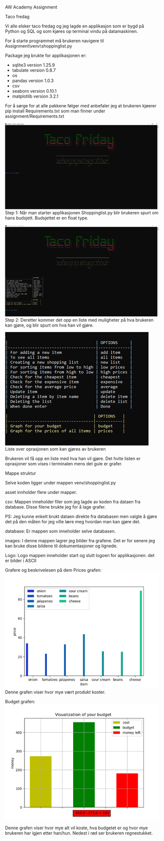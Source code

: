  AW Academy Assignment
 
Taco fredag
 
Vi alle elsker taco fredag og jeg lagde en applikasjon som er bygd på Python og SQL og som kjøres op terminal vindu på datamaskinen.

For å starte programmet må brukeren navigere til 
Assignment\venv\shoppinglist.py


Package jeg brukte for applikasjonen er:

- sqlite3  	version 1.25.9
- tabulate 	version 0.8.7
- os
- pandas 		version 1.0.3
- csv
- seaborn 		version 0.10.1
- matplotlib	version 3.2.1
		
For å sørge for at alle pakkene følger med anbefaler jeg at brukeren kjøerer pip install Requirements.txt som man finner under assignment/Requirements.txt




![](asset/images/startbilde.PNG) 
Step 1: Når man starter applikasjonen Shoppinglist.py blir brukeren spurt om hans budsjett. Budsjettet er en float type.

![](asset/images/side2.PNG) 
Step 2: Deretter kommer det opp en liste med muligheter på hva brukeren kan gjøre, og blir spurt om hva han vil gjøre. 

![](asset/images/options.PNG) 
Liste over oprasjonen som kan gjøres av brukeren
 
Brukeren vil få opp en liste med hva han vil gjøre. Det hvite listen er oprasjoner som vises i terminalen mens det gule er grafer. 


Mappe struktur

Selve koden ligger under mappen venv/shoppinglist.py

asset innholder flere under mapper. 

csv: 	Mappen inneholder filer som jeg lagde av koden fra dataen 	fra database. Disse filene brukte jeg for å lage grafer. 

PS:  Jeg kunne enkelt brukt dataen direkte fra databasen men  	valgte å gjøre det på den måten for jeg ville lære meg 	hvordan man kan gjøre det. 

database: Er mappen som inneholder selve databasen.

images: I denne mappen lagrer jeg bilder fra grafene. Det er for 	   senere jeg kan bruke disse bildene til dokumentasjoner 	   	   og lignede. 

Logo:	Logo mappen inneholder start og slutt logoen for 	applikasjonen. det er bilder i ASCII

Grafere og beskrivelesen på dem
Prices grafen: 
![](asset/images/item_sum.PNG) 
Denne grafen viser hvor mye vært produkt koster.

Budget grafen:
![](asset/images/budget.PNG) 
 
Denne grafen viser hvor mye alt vil koste, hva budgetet er og hvor mye brukeren har igjen etter han/hun. Nedest i rød ser brukeren regnestukket. 
